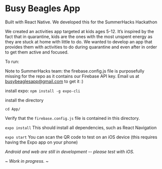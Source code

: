 # Busy Beagles App

Built with React Native. We developed this for the SummerHacks Hackathon

We created an activities app targeted at kids ages 5-12. It’s inspired by the fact that in quarantine, kids are the ones with the most unspent energy as they are stuck at home with little to do. We wanted to develop an app that provides them with activities to do during quarantine and even after in order to get them active and focused.


To run:

Note to SummerHacks team: the firebase.config.js file is purposefully missing for the repo as it contains our Firebase API key. Email us at busybeaglesapp@gmail.com to get it :)

install expo:
`npm install -g expo-cli`

install the directory

`cd App/`

Verify that the `firebase.config.js` file is contained in this directory.

`expo install` This should install all dependencies, such as React Navigation

`expo start`
You can scan the QR code to test on an iOS device (this requires having the Expo app on your phone)

<em>Android and web are still in development -- please test with iOS.</em>

<em> ~ Work in progress. ~ </em>


